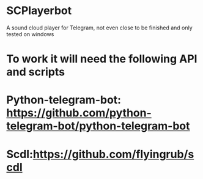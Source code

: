 # SCPlayerbot
A sound cloud player for Telegram, not even close to be finished and only tested on windows
# To work it will need the following API and scripts
# Python-telegram-bot: https://github.com/python-telegram-bot/python-telegram-bot
# Scdl:https://github.com/flyingrub/scdl
